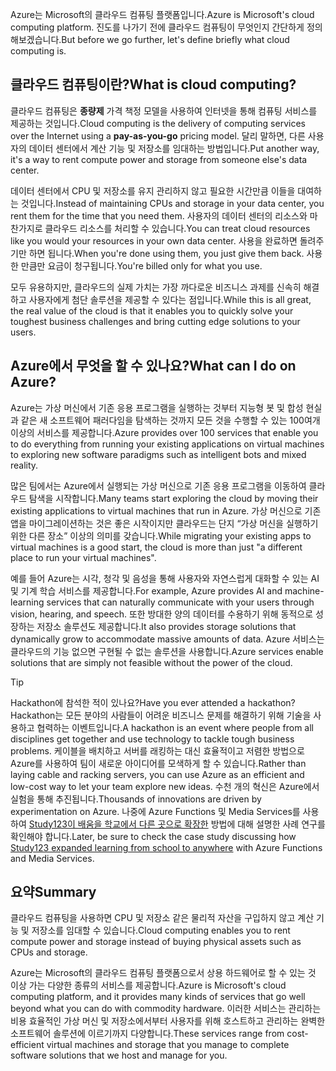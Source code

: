 <span data-ttu-id="a7219-101">Azure는 Microsoft의 클라우드 컴퓨팅 플랫폼입니다.</span><span class="sxs-lookup"><span data-stu-id="a7219-101">Azure is Microsoft's cloud computing platform.</span></span> <span data-ttu-id="a7219-102">진도를 나가기 전에 클라우드 컴퓨팅이 무엇인지 간단하게 정의해보겠습니다.</span><span class="sxs-lookup"><span data-stu-id="a7219-102">But before we go further, let's define briefly what cloud computing is.</span></span>

## <a name="what-is-cloud-computing"></a><span data-ttu-id="a7219-103">클라우드 컴퓨팅이란?</span><span class="sxs-lookup"><span data-stu-id="a7219-103">What is cloud computing?</span></span>

<span data-ttu-id="a7219-104">클라우드 컴퓨팅은 **종량제** 가격 책정 모델을 사용하여 인터넷을 통해 컴퓨팅 서비스를 제공하는 것입니다.</span><span class="sxs-lookup"><span data-stu-id="a7219-104">Cloud computing is the delivery of computing services over the Internet using a **pay-as-you-go** pricing model.</span></span> <span data-ttu-id="a7219-105">달리 말하면, 다른 사용자의 데이터 센터에서 계산 기능 및 저장소를 임대하는 방법입니다.</span><span class="sxs-lookup"><span data-stu-id="a7219-105">Put another way, it's a way to rent compute power and storage from someone else's data center.</span></span>

<span data-ttu-id="a7219-106">데이터 센터에서 CPU 및 저장소를 유지 관리하지 않고 필요한 시간만큼 이들을 대여하는 것입니다.</span><span class="sxs-lookup"><span data-stu-id="a7219-106">Instead of maintaining CPUs and storage in your data center, you rent them for the time that you need them.</span></span> <span data-ttu-id="a7219-107">사용자의 데이터 센터의 리소스와 마찬가지로 클라우드 리소스를 처리할 수 있습니다.</span><span class="sxs-lookup"><span data-stu-id="a7219-107">You can treat cloud resources like you would your resources in your own data center.</span></span> <span data-ttu-id="a7219-108">사용을 완료하면 돌려주기만 하면 됩니다.</span><span class="sxs-lookup"><span data-stu-id="a7219-108">When you're done using them, you just give them back.</span></span> <span data-ttu-id="a7219-109">사용한 만큼만 요금이 청구됩니다.</span><span class="sxs-lookup"><span data-stu-id="a7219-109">You're billed only for what you use.</span></span>

<span data-ttu-id="a7219-110">모두 유용하지만, 클라우드의 실제 가치는 가장 까다로운 비즈니스 과제를 신속히 해결하고 사용자에게 첨단 솔루션을 제공할 수 있다는 점입니다.</span><span class="sxs-lookup"><span data-stu-id="a7219-110">While this is all great, the real value of the cloud is that it enables you to quickly solve your toughest business challenges and bring cutting edge solutions to your users.</span></span>

## <a name="what-can-i-do-on-azure"></a><span data-ttu-id="a7219-111">Azure에서 무엇을 할 수 있나요?</span><span class="sxs-lookup"><span data-stu-id="a7219-111">What can I do on Azure?</span></span>

<span data-ttu-id="a7219-112">Azure는 가상 머신에서 기존 응용 프로그램을 실행하는 것부터 지능형 봇 및 합성 현실과 같은 새 소프트웨어 패러다임을 탐색하는 것까지 모든 것을 수행할 수 있는 100여개 이상의 서비스를 제공합니다.</span><span class="sxs-lookup"><span data-stu-id="a7219-112">Azure provides over 100 services that enable you to do everything from running your existing applications on virtual machines to exploring new software paradigms such as intelligent bots and mixed reality.</span></span>

<span data-ttu-id="a7219-113">많은 팀에서는 Azure에서 실행되는 가상 머신으로 기존 응용 프로그램을 이동하여 클라우드 탐색을 시작합니다.</span><span class="sxs-lookup"><span data-stu-id="a7219-113">Many teams start exploring the cloud by moving their existing applications to virtual machines that run in Azure.</span></span> <span data-ttu-id="a7219-114">가상 머신으로 기존 앱을 마이그레이션하는 것은 좋은 시작이지만 클라우드는 단지 “가상 머신을 실행하기 위한 다른 장소” 이상의 의미를 갖습니다.</span><span class="sxs-lookup"><span data-stu-id="a7219-114">While migrating your existing apps to virtual machines is a good start, the cloud is more than just "a different place to run your virtual machines".</span></span>

<span data-ttu-id="a7219-115">예를 들어 Azure는 시각, 청각 및 음성을 통해 사용자와 자연스럽게 대화할 수 있는 AI 및 기계 학습 서비스를 제공합니다.</span><span class="sxs-lookup"><span data-stu-id="a7219-115">For example, Azure provides AI and machine-learning services that can naturally communicate with your users through vision, hearing, and speech.</span></span> <span data-ttu-id="a7219-116">또한 방대한 양의 데이터를 수용하기 위해 동적으로 성장하는 저장소 솔루션도 제공합니다.</span><span class="sxs-lookup"><span data-stu-id="a7219-116">It also provides storage solutions that dynamically grow to accommodate massive amounts of data.</span></span> <span data-ttu-id="a7219-117">Azure 서비스는 클라우드의 기능 없으면 구현될 수 없는 솔루션을 사용합니다.</span><span class="sxs-lookup"><span data-stu-id="a7219-117">Azure services enable solutions that are simply not feasible without the power of the cloud.</span></span>

> [!TIP]
> <span data-ttu-id="a7219-118">Hackathon에 참석한 적이 있나요?</span><span class="sxs-lookup"><span data-stu-id="a7219-118">Have you ever attended a hackathon?</span></span> <span data-ttu-id="a7219-119">Hackathon는 모든 분야의 사람들이 어려운 비즈니스 문제를 해결하기 위해 기술을 사용하고 협력하는 이벤트입니다.</span><span class="sxs-lookup"><span data-stu-id="a7219-119">A hackathon is an event where people from all disciplines get together and use technology to tackle tough business problems.</span></span> <span data-ttu-id="a7219-120">케이블을 배치하고 서버를 래킹하는 대신 효율적이고 저렴한 방법으로 Azure를 사용하여 팀이 새로운 아이디어를 모색하게 할 수 있습니다.</span><span class="sxs-lookup"><span data-stu-id="a7219-120">Rather than laying cable and racking servers, you can use Azure as an efficient and low-cost way to let your team explore new ideas.</span></span> <span data-ttu-id="a7219-121">수천 개의 혁신은 Azure에서 실험을 통해 추진됩니다.</span><span class="sxs-lookup"><span data-stu-id="a7219-121">Thousands of innovations are driven by experimentation on Azure.</span></span> <span data-ttu-id="a7219-122">나중에 Azure Functions 및 Media Services를 사용하여 [Study123이 배움을 학교에서 다른 곳으로 확장한](https://microsoft.github.io/techcasestudies/azure%20functions/2017/07/19/Study123AzureFunctions.html) 방법에 대해 설명한 사례 연구를 확인해야 합니다.</span><span class="sxs-lookup"><span data-stu-id="a7219-122">Later, be sure to check the case study discussing how [Study123 expanded learning from school to anywhere](https://microsoft.github.io/techcasestudies/azure%20functions/2017/07/19/Study123AzureFunctions.html) with Azure Functions and Media Services.</span></span>

## <a name="summary"></a><span data-ttu-id="a7219-123">요약</span><span class="sxs-lookup"><span data-stu-id="a7219-123">Summary</span></span>

<span data-ttu-id="a7219-124">클라우드 컴퓨팅을 사용하면 CPU 및 저장소 같은 물리적 자산을 구입하지 않고 계산 기능 및 저장소를 임대할 수 있습니다.</span><span class="sxs-lookup"><span data-stu-id="a7219-124">Cloud computing enables you to rent compute power and storage instead of buying physical assets such as CPUs and storage.</span></span>

<span data-ttu-id="a7219-125">Azure는 Microsoft의 클라우드 컴퓨팅 플랫폼으로서 상용 하드웨어로 할 수 있는 것 이상 가는 다양한 종류의 서비스를 제공합니다.</span><span class="sxs-lookup"><span data-stu-id="a7219-125">Azure is Microsoft's cloud computing platform, and it provides many kinds of services that go well beyond what you can do with commodity hardware.</span></span> <span data-ttu-id="a7219-126">이러한 서비스는 관리하는 비용 효율적인 가상 머신 및 저장소에서부터 사용자를 위해 호스트하고 관리하는 완벽한 소프트웨어 솔루션에 이르기까지 다양합니다.</span><span class="sxs-lookup"><span data-stu-id="a7219-126">These services range from cost-efficient virtual machines and storage that you manage to complete software solutions that we host and manage for you.</span></span>